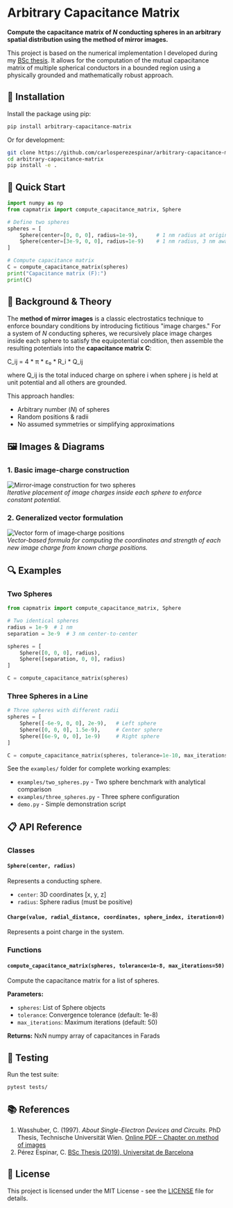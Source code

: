 # Arbitrary Capacitance Matrix

**Compute the capacitance matrix of _N_ conducting spheres in an arbitrary spatial distribution using the method of mirror images.**

This project is based on the numerical implementation I developed during my [BSc thesis](https://diposit.ub.edu/dspace/bitstream/2445/141682/1/P%C3%89REZ%20ESPINAR%20Carlos.pdf). It allows for the computation of the mutual capacitance matrix of multiple spherical conductors in a bounded region using a physically grounded and mathematically robust approach.

## 🚀 Installation

Install the package using pip:

```bash
pip install arbitrary-capacitance-matrix
```

Or for development:

```bash
git clone https://github.com/carlosperezespinar/arbitrary-capacitance-matrix.git
cd arbitrary-capacitance-matrix
pip install -e .
```

## 📖 Quick Start

```python
import numpy as np
from capmatrix import compute_capacitance_matrix, Sphere

# Define two spheres
spheres = [
    Sphere(center=[0, 0, 0], radius=1e-9),      # 1 nm radius at origin
    Sphere(center=[3e-9, 0, 0], radius=1e-9)    # 1 nm radius, 3 nm away
]

# Compute capacitance matrix
C = compute_capacitance_matrix(spheres)
print("Capacitance matrix (F):")
print(C)
```

## 🔬 Background & Theory

The **method of mirror images** is a classic electrostatics technique to enforce boundary conditions by introducing fictitious "image charges." For a system of _N_ conducting spheres, we recursively place image charges inside each sphere to satisfy the equipotential condition, then assemble the resulting potentials into the **capacitance matrix** **C**:

C_ij = 4 * π * ε₀ * R_i * Q_ij

where Q_ij is the total induced charge on sphere i when sphere j is held at unit potential and all others are grounded.

This approach handles:
- Arbitrary number (_N_) of spheres  
- Random positions & radii  
- No assumed symmetries or simplifying approximations  

## 🖼 Images & Diagrams

### 1. Basic image-charge construction  
![Mirror‐image construction for two spheres](screenshots/schema-amilcar-1.png)  
*Iterative placement of image charges inside each sphere to enforce constant potential.*

### 2. Generalized vector formulation  
![Vector form of image‐charge positions](screenshots/schema-amilcar-2.png)  
*Vector-based formula for computing the coordinates and strength of each new image charge from known charge positions.*

## 🔍 Examples

### Two Spheres
```python
from capmatrix import compute_capacitance_matrix, Sphere

# Two identical spheres
radius = 1e-9  # 1 nm
separation = 3e-9  # 3 nm center-to-center

spheres = [
    Sphere([0, 0, 0], radius),
    Sphere([separation, 0, 0], radius)
]

C = compute_capacitance_matrix(spheres)
```

### Three Spheres in a Line
```python
# Three spheres with different radii
spheres = [
    Sphere([-6e-9, 0, 0], 2e-9),   # Left sphere
    Sphere([0, 0, 0], 1.5e-9),     # Center sphere  
    Sphere([6e-9, 0, 0], 1e-9)     # Right sphere
]

C = compute_capacitance_matrix(spheres, tolerance=1e-10, max_iterations=100)
```

See the `examples/` folder for complete working examples:
- `examples/two_spheres.py` - Two sphere benchmark with analytical comparison
- `examples/three_spheres.py` - Three sphere configuration
- `demo.py` - Simple demonstration script

## 📋 API Reference

### Classes

#### `Sphere(center, radius)`
Represents a conducting sphere.
- `center`: 3D coordinates [x, y, z] 
- `radius`: Sphere radius (must be positive)

#### `Charge(value, radial_distance, coordinates, sphere_index, iteration=0)`
Represents a point charge in the system.

### Functions

#### `compute_capacitance_matrix(spheres, tolerance=1e-8, max_iterations=50)`
Compute the capacitance matrix for a list of spheres.

**Parameters:**
- `spheres`: List of Sphere objects
- `tolerance`: Convergence tolerance (default: 1e-8)
- `max_iterations`: Maximum iterations (default: 50)

**Returns:** NxN numpy array of capacitances in Farads

## 🧪 Testing

Run the test suite:
```bash
pytest tests/
```

## 📚 References

1. Wasshuber, C. (1997). *About Single-Electron Devices and Circuits*. PhD Thesis, Technische Universität Wien. [Online PDF – Chapter on method of images](https://www.iue.tuwien.ac.at/phd/wasshuber/node77.html)  
2. Pérez Espinar, C. [BSc Thesis (2019), Universitat de Barcelona](https://diposit.ub.edu/dspace/bitstream/2445/141682/1/P%C3%89REZ%20ESPINAR%20Carlos.pdf)

## 📄 License

This project is licensed under the MIT License - see the [LICENSE](LICENSE) file for details.
